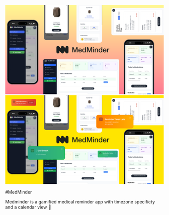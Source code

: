 ![alt text](<Slide 16x9.png>)
![alt text](readme-header.png)

#MedMinder

Medminder is a gamified medical reminder app with timezone specificty and a calendar view 📆